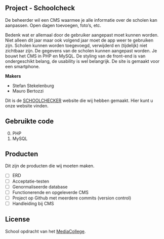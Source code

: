 ## Project - Schoolcheck

De beheerder wil een CMS waarmee je alle informatie over de scholen kan aanpassen. Open dagen toevoegen, foto’s, etc.

Bedenk wat er allemaal door de gebruiker aangepast moet kunnen worden. Niet alleen dit jaar maar ook volgend jaar moet de app weer te gebruiken zijn. Scholen kunnen worden toegevoegd, verwijderd en (tijdelijk) niet zichtbaar zijn. De gegevens van de scholen kunnen aangepast worden. Je bouwt het CMS in PHP en MySQL. De styling van de front-end is van ondergeschikt belang, de usability is wel belangrijk. De site is gemaakt voor een smartphone.

**Makers**

* Stefan Stekelenburg
* Mauro Bertozzi

Dit is de [SCHOOLCHECKER](http://21281.hosts.ma-cloud.nl/bewijzenmap2/periode1/BAC/SchoolCheck/index.php?action=admin) website die wij hebben gemaakt. Hier kunt u onze website vinden.


## Gebruikte code

0. PHP
0. MySQL

## Producten

Dit zijn de producten die wij moeten maken.

- [ ] ERD
- [ ] Acceptatie-testen
- [ ] Genormaliseerde database
- [ ] Functionerende en opgeleverde CMS
- [ ] Project op Github met meerdere commits (version control)
- [ ] Handleiding bij CMS

## License

School opdracht van het [MediaCollege](https://www.ma-web.nl/).
